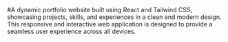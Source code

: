 #A dynamic portfolio website built using React and Tailwind CSS, showcasing projects, skills, and experiences in a clean and modern design. This responsive and interactive web application is designed to provide a seamless user experience across all devices.


